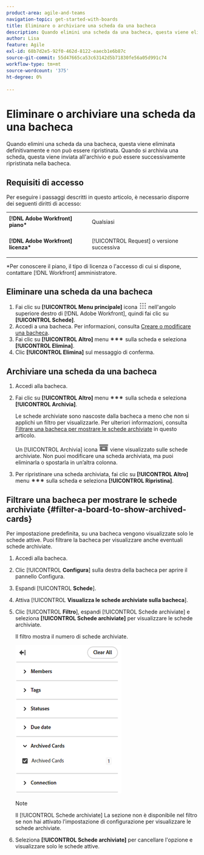 ```yaml
---
product-area: agile-and-teams
navigation-topic: get-started-with-boards
title: Eliminare o archiviare una scheda da una bacheca
description: Quando elimini una scheda da una bacheca, questa viene eliminata definitivamente e non può essere ripristinata. Quando si archivia una scheda, questa viene inviata all'archivio e può essere successivamente ripristinata nella bacheca.
author: Lisa
feature: Agile
exl-id: 68b7d2e5-92f0-462d-8122-eaecb1e6b87c
source-git-commit: 55d47665ca53c63142d5b71830fe56a05d991c74
workflow-type: tm+mt
source-wordcount: '375'
ht-degree: 0%

---
```


# Eliminare o archiviare una scheda da una bacheca

Quando elimini una scheda da una bacheca, questa viene eliminata definitivamente e non può essere ripristinata. Quando si archivia una scheda, questa viene inviata all&#39;archivio e può essere successivamente ripristinata nella bacheca.

## Requisiti di accesso

Per eseguire i passaggi descritti in questo articolo, è necessario disporre dei seguenti diritti di accesso:

<table style="table-layout:auto"> 
 <col> 
 <col> 
 <tbody> 
  <tr> 
   <td role="rowheader"><strong>[!DNL Adobe Workfront] piano*</strong></td> 
   <td> <p>Qualsiasi</p> </td> 
  </tr> 
  <tr> 
   <td role="rowheader"><strong>[!DNL Adobe Workfront] licenza*</strong></td> 
   <td> <p>[!UICONTROL Request] o versione successiva</p> </td> 
  </tr> 
 </tbody> 
</table>

&#42;Per conoscere il piano, il tipo di licenza o l&#39;accesso di cui si dispone, contattare [!DNL Workfront] amministratore.

## Eliminare una scheda da una bacheca

1. Fai clic su **[!UICONTROL Menu principale]** icona ![](assets/main-menu-icon.png) nell&#39;angolo superiore destro di [!DNL Adobe Workfront], quindi fai clic su **[!UICONTROL Schede]**.
1. Accedi a una bacheca. Per informazioni, consulta [Creare o modificare una bacheca](../../agile/get-started-with-boards/create-edit-board.md).
1. Fai clic su **[!UICONTROL Altro]** menu ![Menu Altro](assets/more-icon-spectrum.png) sulla scheda e seleziona **[!UICONTROL Elimina]**.
1. Clic **[!UICONTROL Elimina]** sul messaggio di conferma.

## Archiviare una scheda da una bacheca

1. Accedi alla bacheca.
1. Fai clic su **[!UICONTROL Altro]** menu ![Menu Altro](assets/more-icon-spectrum.png) sulla scheda e seleziona **[!UICONTROL Archivia]**.

   Le schede archiviate sono nascoste dalla bacheca a meno che non si applichi un filtro per visualizzarle. Per ulteriori informazioni, consulta [Filtrare una bacheca per mostrare le schede archiviate](#filter-a-board-to-show-archived-cards) in questo articolo.

   Un [!UICONTROL Archivia] icona ![Archivia](assets/archive-icon-spectrum-25x20.png) viene visualizzato sulle schede archiviate. Non puoi modificare una scheda archiviata, ma puoi eliminarla o spostarla in un’altra colonna.

1. Per ripristinare una scheda archiviata, fai clic su **[!UICONTROL Altro]** menu ![Menu Altro](assets/more-icon-spectrum.png) sulla scheda e seleziona **[!UICONTROL Ripristina]**.

## Filtrare una bacheca per mostrare le schede archiviate {#filter-a-board-to-show-archived-cards}

Per impostazione predefinita, su una bacheca vengono visualizzate solo le schede attive. Puoi filtrare la bacheca per visualizzare anche eventuali schede archiviate.

1. Accedi alla bacheca.
1. Clic [!UICONTROL **Configura**] sulla destra della bacheca per aprire il pannello Configura.
1. Espandi [!UICONTROL **Schede**].
1. Attiva [!UICONTROL **Visualizza le schede archiviate sulla bacheca**].
1. Clic [!UICONTROL **Filtro**], espandi [!UICONTROL Schede archiviate] e seleziona **[!UICONTROL Schede archiviate]** per visualizzare le schede archiviate.

   Il filtro mostra il numero di schede archiviate.

   ![Filtra schede archiviate](assets/filter-by-archived-cards.png)

   >[!NOTE]
   >
   >Il [!UICONTROL Schede archiviate] La sezione non è disponibile nel filtro se non hai attivato l’impostazione di configurazione per visualizzare le schede archiviate.

1. Seleziona **[!UICONTROL Schede archiviate]** per cancellare l&#39;opzione e visualizzare solo le schede attive.
